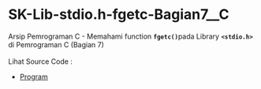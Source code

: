 # SK-Lib-stdio.h-fgetc-Bagian7__C
Arsip Pemrograman C - Memahami function <code><b>fgetc()</b></code>pada Library <code><b>&lt;stdio.h></b></code> di Pemrograman C (Bagian 7)<br><br>
Lihat Source Code : <br>
- <a href="https://github.com/RizkyKhapidsyah/SK-Lib-stdio.h-fgetc-Bagian7__C/blob/master/SK-Lib-stdio.h-fgetc-Bagian7__C/Source.c">Program</a>
